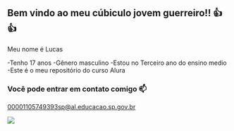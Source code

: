 ## Bem vindo ao meu cúbiculo jovem guerreiro!! 👍👍

Meu nome é Lucas

-Tenho 17 anos
-Gênero masculino
-Estou no Terceiro ano do ensino medio
-Este é o meu repositório do curso Alura

### Você pode entrar em contato comigo 📫

00001105749393sp@al.educacao.sp.gov.br

![](https://tenor.com/pt-BR/view/opihomm-funny-funny-memes-gif-25834042)
